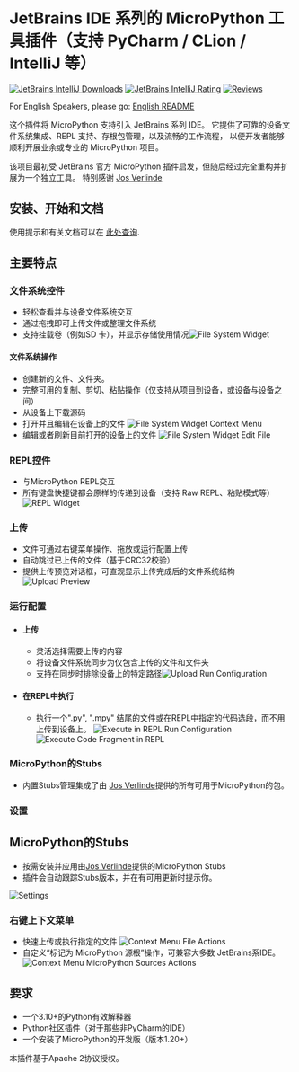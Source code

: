 # JetBrains IDE 系列的 MicroPython 工具插件（支持 PyCharm / CLion / IntelliJ 等）

[![JetBrains IntelliJ Downloads](https://img.shields.io/jetbrains/plugin/d/26227-micropython-tools?label=Downloads)](https://plugins.jetbrains.com/plugin/26227-micropython-tools)
[![JetBrains IntelliJ Rating](https://img.shields.io/jetbrains/plugin/r/rating/26227-micropython-tools?label=Rating)](https://plugins.jetbrains.com/plugin/26227-micropython-tools)
[![Reviews](https://img.shields.io/badge/Reviews-10-brightgreen)](https://plugins.jetbrains.com/plugin/26227-micropython-tools)

For English Speakers, please go: [English README](https://github.com/lukaskremla/micropython-tools-jetbrains/blob/main/README.md)

这个插件将 MicroPython 支持引入 JetBrains 系列 IDE。
 它提供了可靠的设备文件系统集成、REPL 支持、存根包管理，以及流畅的工作流程，
 以便开发者能够顺利开展业余或专业的 MicroPython 项目。

该项目最初受 JetBrains 官方 MicroPython 插件启发，但随后经过完全重构并扩展为一个独立工具。
 特别感谢 [Jos Verlinde](https://github.com/Josverl/micropython-stubs)

## 安装、开始和文档

使用提示和有关文档可以在
[此处查询](https://github.com/lukaskremla/micropython-tools-jetbrains/blob/main/DOCUMENTATION_zh-CN.md).

## 主要特点

### 文件系统控件

- 轻松查看并与设备文件系统交互
- 通过拖拽即可上传文件或整理文件系统
- 支持挂载卷（例如SD 卡），并显示存储使用情况![File System Widget](media/file_system.png)

#### 文件系统操作

- 创建新的文件、文件夹。
- 完整可用的复制、剪切、粘贴操作（仅支持从项目到设备，或设备与设备之间）
- 从设备上下载源码
- 打开并且编辑在设备上的文件
  ![File System Widget Context Menu](media/file_system_context_menu.png)
- 编辑或者刷新目前打开的设备上的文件
  ![File System Widget Edit File](media/file_system_edit_file.png)

### REPL控件

- 与MicroPython REPL交互
- 所有键盘快捷键都会原样的传递到设备（支持 Raw REPL、粘贴模式等）
  ![REPL Widget](media/repl.png)

### 上传

- 文件可通过右键菜单操作、拖放或运行配置上传
- 自动跳过已上传的文件（基于CRC32校验）
- 提供上传预览对话框，可直观显示上传完成后的文件系统结构![Upload Preview](media/upload_preview.png)

### 运行配置

- #### 上传
    - 灵活选择需要上传的内容
    - 将设备文件系统同步为仅包含上传的文件和文件夹
    - 支持在同步时排除设备上的特定路径![Upload Run Configuration](media/run_configuration_upload.png)
- #### 在REPL中执行
    - 执行一个".py", ".mpy" 结尾的文件或在REPL中指定的代码选段，而不用上传到设备上。
      ![Execute in REPL Run Configuration](media/run_configuration_execute.png)
      ![Execute Code Fragment in REPL](media/execute_fragment.png)

### MicroPython的Stubs

- 内置Stubs管理集成了由 [Jos Verlinde](https://github.com/Josverl/micropython-stubs)提供的所有可用于MicroPython的包。

### 设置

## MicroPython的Stubs

- 按需安装并应用由[Jos Verlinde](https://github.com/Josverl/micropython-stubs)提供的MicroPython Stubs
- 插件会自动跟踪Stubs版本，并在有可用更新时提示你。

![Settings](media/settings.png)

### 右键上下文菜单

- 快速上传或执行指定的文件
  ![Context Menu File Actions](media/file_actions.png)
- 自定义“标记为 MicroPython 源根”操作，可兼容大多数 JetBrains系IDE。
  ![Context Menu MicroPython Sources Actions](media/micropython_sources.png)

## 要求

* 一个3.10+的Python有效解释器
* Python社区插件（对于那些非PyCharm的IDE）
* 一个安装了MicroPython的开发版（版本1.20+）

本插件基于Apache 2协议授权。
